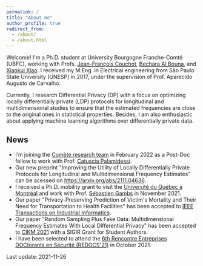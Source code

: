 ```yaml
---
permalink: /
title: "About me"
author_profile: true
redirect_from: 
  - /about/
  - /about.html
---
```


Welcome! I'm a Ph.D. student at University Bourgogne Franche-Comté (UBFC), working with Profs. [Jean-François Couchot](https://members.femto-st.fr/jf-couchot/en), [Bechara Al Bouna](https://www.linkedin.com/in/bechara-al-bouna-aa94927/?originalSubdomain=lb), and [Xiaokui Xiao](https://www.comp.nus.edu.sg/~xiaoxk/). I received my M.Eng. in Electrical engineering from São Paulo State University (UNESP) in 2017, under the supervision of Prof. Aparecido Augusto de Carvalho.

Currently, I research Differential Privacy (DP) with a focus on optimizing locally differentially private (LDP) protocols for longitudinal and multidimensional studies to ensure that the estimated frequencies are close to the original ones in statistical properties. Besides, I am also enthusiastic about applying machine learning algorithms over differentially private data.

## News

* I’m joining the [Comète research team](https://team.inria.fr/Comete/) in February 2022 as a Post-Doc fellow to work with Prof. [Catuscia Palamidessi](http://www.lix.polytechnique.fr/Labo/Catuscia.Palamidessi/).
* Our new preprint "Improving the Utility of Locally Differentially Private Protocols for Longitudinal and Multidimensional Frequency Estimates" can be acessed on <https://arxiv.org/abs/2111.04636>. 
* I received a Ph.D. mobility grant to visit the [Université du Québec à Montréal](https://uqam.ca/) and work with Prof. [Sébastien Gambs](https://sebastiengambs.openum.ca/) in November 2021.
* Our paper "Privacy-Preserving Prediction of Victim's Mortality and Their Need for Transportation to Health Facilities" has been accepted to [IEEE Transactions on Industrial Informatics](http://www.ieee-ies.org/pubs/transactions-on-industrial-informatics).
* Our paper "Random Sampling Plus Fake Data: Multidimensional Frequency Estimates With Local Differential Privacy" has been accepted to [CIKM 2021](https://www.cikm2021.org/) with a SIGIR Grant for Student Authors.
* I have been selected to attend the [6th Rencontre Entreprises DOCtorants en Sécurité (REDOCS'21)](https://gdr-securite.irisa.fr/redocs/redocs21/) in October 2021.

Last update: 2021-11-26
